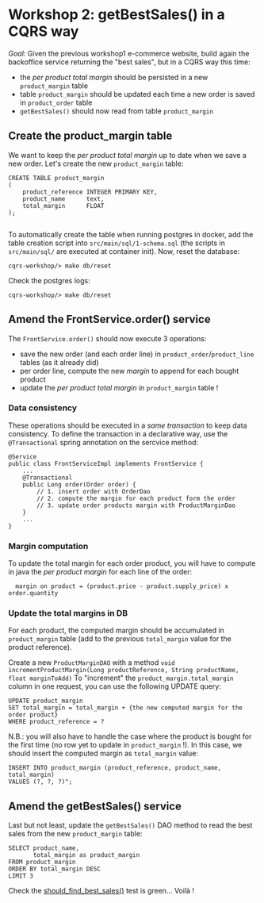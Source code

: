 # Workshop 2: getBestSales() in a CQRS way

_Goal:_ 
Given the previous workshop1 e-commerce website, 
build again the backoffice service returning the "best sales", but in a CQRS way this time:
* the *per product total margin* should be persisted in a new `product_margin` table
* table `product_margin` should be updated each time a new order is saved in `product_order` table
* `getBestSales()` should now read from table `product_margin`

## Create the product_margin table
We want to keep the *per product total margin* up to date when we save a new order. Let's create the new `product_margin` table:
```
CREATE TABLE product_margin
(
    product_reference INTEGER PRIMARY KEY,
    product_name      text,
    total_margin      FLOAT
);
 
```
To automatically create the table when running postgres in docker, add the table creation script into `src/main/sql/1-schema.sql` (the scripts in `src/main/sql/` are executed at container init). Now, reset the database:
```
cqrs-workshop/> make db/reset 
```
Check the postgres logs:
```
cqrs-workshop/> make db/reset 
```


## Amend the FrontService.order() service

The `FrontService.order()` should now execute 3 operations:
* save the new order (and each order line) in `product_order`/`product_line` tables (as it already did)
* per order line, compute the new *margin* to append for each bought product
* update the *per product total margin* in `product_margin` table !

### Data consistency
These operations should be executed in a *same transaction* to keep data consistency. To define the transaction in a declarative way, use the `@Transactional` spring annotation on the sercvice method:
```
@Service
public class FrontServiceImpl implements FrontService {
    ...
    @Transactional
    public Long order(Order order) {
        // 1. insert order with OrderDao
        // 2. compute the margin for each product form the order
        // 3. update order products margin with ProductMarginDao
    }
    ...
}
```

### Margin computation
To update the total margin for each order product, you will have to compute in java the *per product margin* for each line of the order:
```
  margin on product = (product.price - product.supply_price) x order.quantity
```

### Update the total margins in DB 
For each product, the computed margin should be accumulated in `product_margin` table (add to the previous `total_margin` value for the product reference). 

Create a new `ProductMarginDAO` with a method `void incrementProductMargin(Long productReference, String productName, float marginToAdd)` 
To "increment" the `product_margin.total_margin` column in one request, you can use the following UPDATE query:
```
UPDATE product_margin
SET total_margin = total_margin + {the new computed margin for the order product}
WHERE product_reference = ?
```
N.B.: you will also have to handle the case where the product is bought for the first time (no row yet to update in `product_margin` !). In this case, we should insert the computed margin as `total_margin` value:
```
INSERT INTO product_margin (product_reference, product_name, total_margin) 
VALUES (?, ?, ?)";
```

## Amend the getBestSales() service 

Last but not least, update the `getBestSales()` DAO method to read the best sales from the new `product_margin` table:
```
SELECT product_name,
       total_margin as product_margin
FROM product_margin
ORDER BY total_margin DESC
LIMIT 3
``` 

Check the [should_find_best_sales()](https://gitlab.soat.fr/bruno.doolaeghe/cqrs-workshop/blob/workshop1_solution/src/test/java/fr/soat/cqrs/service/backoffice/BackOfficeServiceImplTest.java#L30) test is green... Voilà !
